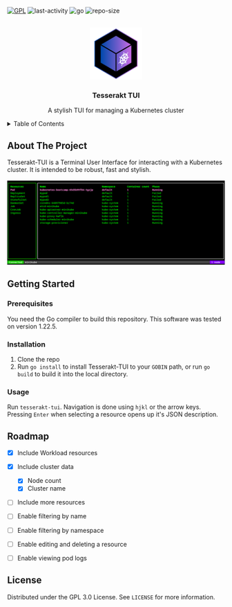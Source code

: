 <!-- [![Forks][forks-shield]][forks-url] -->
<!-- [![Stargazers][stars-shield]][stars-url] -->
<!-- [![Issues][issues-shield]][issues-url] -->
[![GPL][license-shield]][license-url]
![last-activity](https://img.shields.io/github/last-commit/lucasaug/tesserakt-tui)
![go](https://github.com/lucasaug/tesserakt-tui/actions/workflows/go.yml/badge.svg)
![repo-size](https://img.shields.io/github/repo-size/lucasaug/tesserakt-tui)


<!-- PROJECT LOGO -->
<br />
<div align="center">
  <a href="https://github.com/lucasaug/tesserakt-tui">
    <img src="images/logo.png" alt="Logo" width="120" height="120">
  </a>

  <h3>Tesserakt TUI</h3>

  <p align="center">
    A stylish TUI for managing a Kubernetes cluster
    <!-- <br /> -->
    <!-- <a href="https://github.com/lucasaug/tesserakt-tui"><strong>Explore the docs »</strong></a> -->
    <!-- <br /> -->
    <!-- <br /> -->
    <!-- <a href="https://github.com/lucasaug/tesserakt-tui">View Demo</a> -->
    <!-- · -->
    <!-- <a href="https://github.com/lucasaug/tesserakt-tui/issues/new?labels=bug&template=bug-report---.md">Report Bug</a> -->
    <!-- · -->
    <!-- <a href="https://github.com/lucasaug/tesserakt-tui/issues/new?labels=enhancement&template=feature-request---.md">Request Feature</a> -->
  </p>
</div>



<!-- TABLE OF CONTENTS -->
<details>
  <summary>Table of Contents</summary>
  <ol>
    <li>
      <a href="#about-the-project">About The Project</a>
    </li>
    <li>
      <a href="#getting-started">Getting Started</a>
      <ul>
        <li><a href="#prerequisites">Prerequisites</a></li>
        <li><a href="#installation">Installation</a></li>
        <li><a href="#usage">Usage</a></li>
      </ul>
    </li>
    <li><a href="#roadmap">Roadmap</a></li>
    <li><a href="#license">License</a></li>
  </ol>
</details>

<!-- ABOUT THE PROJECT -->
## About The Project

Tesserakt-TUI is a Terminal User Interface for interacting with a Kubernetes cluster.
It is intended to be robust, fast and stylish.
<br />
<br />
[![Tesserakt-TUI Screen Shot][tesserakt-tui-screenshot]](https://example.com)

<!-- GETTING STARTED -->
## Getting Started

### Prerequisites

You need the Go compiler to build this repository.
This software was tested on version 1.22.5.

### Installation

1. Clone the repo
2. Run `go install` to install Tesserakt-TUI to your `GOBIN` path, or run `go build` to build it into the local directory.

### Usage

Run `tesserakt-tui`. Navigation is done using `hjkl` or the arrow keys. Pressing `Enter` when selecting a resource opens up it's JSON description.

<!-- ROADMAP -->
## Roadmap

- [x] Include Workload resources
- [x] Include cluster data
    - [x] Node count
    - [x] Cluster name
- [ ] Include more resources
- [ ] Enable filtering by name
- [ ] Enable filtering by namespace
- [ ] Enable editing and deleting a resource
- [ ] Enable viewing pod logs


<!-- LICENSE -->
## License

Distributed under the GPL 3.0 License. See `LICENSE` for more information.

<!-- MARKDOWN LINKS & IMAGES -->
<!-- https://www.markdownguide.org/basic-syntax/#reference-style-links -->
[forks-shield]: https://img.shields.io/github/forks/lucasaug/tesserakt-tui.svg?style=for-the-badge
[forks-url]: https://github.com/lucasaug/tesserakt-tui/network/members
[stars-shield]: https://img.shields.io/github/stars/lucasaug/tesserakt-tui.svg?style=for-the-badge
[stars-url]: https://github.com/lucasaug/tesserakt-tui/stargazers
[issues-shield]: https://img.shields.io/github/issues/lucasaug/tesserakt-tui.svg?style=for-the-badge
[issues-url]: https://github.com/lucasaug/tesserakt-tui/issues
[license-shield]: https://img.shields.io/github/license/lucasaug/tesserakt-tui.svg
[license-url]: https://github.com/lucasaug/tesserakt-tui/blob/master/LICENSE.txt
[tesserakt-tui-screenshot]: images/screenshot.png

